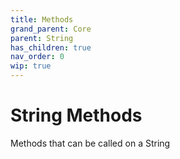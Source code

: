 ```yaml
---
title: Methods
grand_parent: Core
parent: String
has_children: true
nav_order: 0
wip: true
---
```


# String Methods 
Methods that can be called on a String